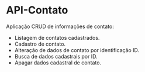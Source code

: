 # API-Contato

Aplicação CRUD de informações de contato:
- Listagem de contatos cadastrados.
- Cadastro de contato.
- Alteração de dados de contato por identificação ID.
- Busca de dados cadastrais por ID.
- Apagar dados cadastral de contato.
